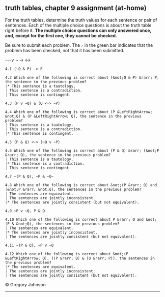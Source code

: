 ## truth tables, chapter 9 assignment (at-home)
 

For the truth tables, determine the truth values for each sentence or pair of sentences. Each of the multiple choice questions is about the truth table right before it. **The multiple choice questions can only answered once, and, except for the first one, they cannot be checked.** 

Be sure to submit each problem. The `✓` in the green bar indicates that the problem has been checked, not that it has been submitted.

---&or; &not; &rarr; &LeftRightArrow;

~~~{.TruthTable .Simple system="magnusSL" options="nocounterexample" points="10" late-credit="8"}
4.1 (~Q & P) -> P
~~~

~~~{.QualitativeProblem .MultipleChoice options="check" points="7" late-credit="5"}
4.2 Which one of the following is correct about (&not;Q & P) &rarr; P, the sentence in the previous problem?
|* This sentence is a tautology.
| This sentence is a contradiction.
| This sentence is contingent.
~~~



~~~{.TruthTable .Simple system="magnusSL" options="nocounterexample" points="10" late-credit="8"}
4.3 (P v ~Q) & (Q <-> ~P)
~~~

~~~{.QualitativeProblem .MultipleChoice options="exam" points="7" late-credit="5"}
4.4 Which one of the following is correct about (P &LeftRightArrow; &not;Q) & (P &LeftRightArrow; Q), the sentence in the previous problem?
| This sentence is a tautology.
| This sentence is a contradiction.
|* This sentence is contingent.
~~~



~~~{.TruthTable .Simple system="magnusSL" options="nocounterexample" points="10" late-credit="8"}
4.5 (P & Q) <-> (~Q v ~P)
~~~

~~~{.QualitativeProblem .MultipleChoice options="exam" points="7" late-credit="5"}
4.6 Which one of the following is correct about (P & Q) &rarr; (&not;P &rarr; Q), the sentence in the previous problem?
| This sentence is a tautology.
|* This sentence is a contradiction.
| This sentence is contingent.
~~~



~~~{.TruthTable .Simple system="magnusSL" options="nocounterexample" points="10" late-credit="8"}
4.7 ~(P & Q), ~P & ~Q~
~~~

~~~{.QualitativeProblem .MultipleChoice options="exam" points="7" late-credit="5"}
4.8 Which one of the following is correct about &not;(P &rarr; Q) and (&not;P &rarr; &not;Q), the sentences in the previous problem?
| The sentences are equivalent.
| The sentences are jointly inconsistent.
|* The sentences are jointly consistent (but not equivalent).
~~~



~~~{.TruthTable .Simple system="magnusSL" options="nocounterexample" points="10" late-credit="8"}
4.9 ~P v ~Q, P & Q
~~~

~~~{.QualitativeProblem .MultipleChoice options="exam" points="7" late-credit="5"}
4.10 Which one of the following is correct about P &rarr; Q and &not;(P & &not;Q), the sentences in the previous problem?
| The sentences are equivalent.
|* The sentences are jointly inconsistent.
| The sentences are jointly consistent (but not equivalent).
~~~



~~~{.TruthTable .Simple system="magnusSL" options="nocounterexample" points="10" late-credit="8"}
4.11 ~(P & Q), ~P v ~Q
~~~

~~~{.QualitativeProblem .MultipleChoice options="exam" points="7" late-credit="5"}
4.12 Which one of the following is correct about &not;(P &LeftRightArrow; Q), ((P &rarr; Q) & (Q &rarr; P)), the sentences in the previous problem?
|* The sentences are equivalent.
| The sentences are jointly inconsistent.
| The sentences are jointly consistent (but not equivalent).
~~~


<p>&copy; <script>document.write(new Date().getFullYear())</script> Gregory Johnson</p>

---